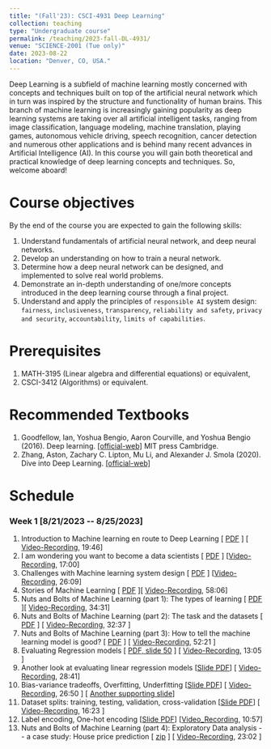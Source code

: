 ```yaml
---
title: "(Fall'23): CSCI-4931 Deep Learning"
collection: teaching
type: "Undergraduate course"
permalink: /teaching/2023-fall-DL-4931/
venue: "SCIENCE-2001 (Tue only)"
date: 2023-08-22
location: "Denver, CO, USA."
---
```


Deep Learning is a subfield of machine learning mostly concerned with concepts and techniques built on top of the artificial neural network which in turn was inspired by the structure and functionality of human brains. This branch of machine learning is increasingly gaining popularity as deep learning systems are taking over all artificial intelligent tasks, ranging from image classification, language modeling, machine translation, playing games, autonomous vehicle driving, speech recognition, cancer detection and numerous other applications and is behind many recent advances in Artificial Intelligence (AI). In this course you will gain both theoretical and practical knowledge of deep learning concepts and techniques. So, welcome aboard!

Course objectives
======

By the end of the course you are expected to gain the following skills:

1. Understand fundamentals of artificial neural network, and deep neural networks.
2. Develop an understanding on how to train a neural network.
3. Determine how a deep neural network can be designed, and implemented to solve real world problems.
4. Demonstrate an in-depth understanding of one/more concepts introduced in the deep learning course through a final project.
5. Understand and apply the principles of `responsible AI` system design: `fairness`, `inclusiveness`, `transparency`, `reliability and safety`, `privacy and security`, `accountability`, `limits of capabilities`. 

Prerequisites
======
1. MATH-3195 (Linear algebra and differential equations) or equivalent,
2. CSCI-3412 (Algorithms) or equivalent.


Recommended Textbooks
======
1. Goodfellow, Ian, Yoshua Bengio, Aaron Courville, and Yoshua Bengio (2016). Deep learning. [[official-web]](https://www.deeplearningbook.org) MIT press Cambridge.
2. Zhang, Aston, Zachary C. Lipton, Mu Li, and Alexander J. Smola (2020). Dive into Deep Learning. [[official-web]](https://d2l.ai)


Schedule
=======

### Week 1 [8/21/2023 -- 8/25/2023]

1. Introduction to Machine learning en route to Deep Learning [ [PDF](https://drive.google.com/file/d/1RC6g02WZ3gRR7UQWCszvzb88lWnAaFwW/view?usp=sharing) ] [ [Video-Recording](https://www.youtube.com/embed/QtnHxdbyEaY), 19:46]
2. I am wondering you want to become a data scientists [ [PDF](https://drive.google.com/file/d/10iewOPs-h2RTc2jWE6td7YskS1c8R78b/view?usp=sharing) ] [[Video-Recording](https://www.youtube.com/embed/idrDEFmPXK0), 17:00]
3. Challenges with Machine learning system design [ [PDF](https://drive.google.com/file/d/1WGebquYdDYAyOdjSXUWY-4W85Z1mGK4y/view?usp=sharing) ] [[Video-Recording](https://www.youtube.com/embed/p3UNRIPqErc), 26:09]
4. Stories of Machine Learning [ [PDF](https://drive.google.com/file/d/1hmJGuudyeFYJCK5BdrZ5n6vZB-fwtEaS/view?usp=sharing) ][ [Video-Recording](https://www.youtube.com/embed/siFfdkWFgjU), 58:06]
5. Nuts and Bolts of Machine Learning (part 1): The types of learning [ [PDF](https://drive.google.com/file/d/1ne3ZzCALsopIoqquZlDKCx3rMTFC5YZH/view?usp=sharing) ][ [Video-Recording](https://www.youtube.com/embed/60YHGGCYsmE), 34:31]
6. Nuts and Bolts of Machine Learning (part 2): The task and the datasets [ [PDF](https://drive.google.com/file/d/1uLh8qhI__lRUqPycxIlkXWnIBj9hKepA/view?usp=sharing) ] [ [Video-Recording](https://www.youtube.com/embed/KLFVNsm6n_Y), 32:37 ]
7. Nuts and Bolts of Machine Learning (part 3): How to tell the machine learning model is good? [ [PDF](https://drive.google.com/file/d/1sRvP-P-N6Jh9SpQlzjzQJCUGkKGKChLy/view?usp=sharing) ] [ [Video-Recording](https://www.youtube.com/embed/3Vo0zOzPOrU), 52:21 ]
8. Evaluating Regression models [ [PDF, slide 50](https://drive.google.com/file/d/1c9ltnSfpLFcy0Z--9-7WSGSQTdUh-7_T/view?usp=sharing) ] [ [Video-Recording](https://www.youtube.com/embed/ZTR7kZIyWMQ), 13:05 ]
9. Another look at evaluating linear regression models [[Slide PDF](https://drive.google.com/file/d/1u95L4vS1IaYd5HimPbcz0AAqxgyOvTtZ/view?usp=sharing)] [ [Video-Recording](https://www.youtube.com/embed/qHwlI7SjT3E), 28:41]
10.  Bias-variance tradeoffs, Overfitting, Underfitting [[Slide PDF](https://drive.google.com/file/d/1GokwAHWXj6v2e0p5Su8Gljxt38zWihyB/view?usp=sharing)] [ [Video-Recording](https://www.youtube.com/embed/8r8VBn38ni0), 26:50 ] [ [Another supporting slide](http://54.160.44.72/csci5931sp22/Lectures/Module-CNN/0--Bias-Variance-Tradeoffs.slides.html#)]
11.  Dataset splits: training, testing, validation, cross-validation [[Slide PDF](https://drive.google.com/file/d/1tOGMnABR-UCb1rZh2p_5kZkSOb8lNdEa/view?usp=sharing)] [ [Video-Recording](https://www.youtube.com/embed/9eLhfS4l10Y), 16:23 ]
12.  Label encoding, One-hot encoding [[Slide PDF](https://drive.google.com/file/d/1mVp16jEwk63XV3IC3bIzsYSeP3iMKq24/view?usp=sharing)] [[Video_Recording](https://www.youtube.com/embed/_by_OBNwIrM), 10:57]
13. Nuts and Bolts of Machine Learning (part 4): Exploratory Data analysis -- a case study: House price prediction [ [zip](https://drive.google.com/file/d/1dyWqkDjLIzfNYbj0aNnB27i1lm_T-OV-/view?usp=sharing) ] [ [Video-Recording](https://www.youtube.com/embed/IaXMMjtRJ2w), 23:02 ]


<!-- ### Week 2 [1/24/2023]

*Total watch hour: x hours y minutes and z seconds*

1. Now, let's begin: Introduction to Artificial neural networks (ANN) and deep learning [ [PDF](https://drive.google.com/file/d/16y4bsq2gDXxjnUNhvNae2g1QJa1CLdg8/view?usp=share_link) ] [[Video Recording](https://www.youtube.com/watch?v=f0SB_HTXwEg), 24:19]
2. Artificial Neural Networks -- the basics [ [PDF](https://drive.google.com/file/d/1jSd32WAioE_2weh5QAYyh3fS2_WTi1y4/view?usp=share_link) ], [ [Jupyter notebook](https://drive.google.com/file/d/1XZKvfl8mGvp3Qwgb3rKxB645X4QahpDI/view?usp=share_link) ]
  - **The preliminaries**  [ [Video-Recording](https://www.youtube.com/watch?v=Qug_GqygddQ), 44:15 ]
  - **The math, the backpropgation algorithm and the  implementation** [[Video-recording](https://www.youtube.com/watch?v=lx7Ki3jmr4Q), 33:55]  
-->

<!-- ### Week 3 [1/31/2023]

*Total watch hour: x hours y minutes and z seconds*

1. Compute framework for Artificial Neural Network +  Deep Learning [ [PDF](https://drive.google.com/file/d/1dNeKW6gypujb6sHwh_euCQNauCYScJlB/view?usp=share_link) ] [[Video Recording](https://www.youtube.com/watch?v=Ty6TZvjsY64&list=PL7m-wYNnNtAKDaOxO4x15oaUC37Cxszf8&index=46), 01:00:03]
2. Tensorflow 2.0 [ [PDF](https://drive.google.com/file/d/1VZzsghJmfeq4iEafmvblulkNzOSpc3ai/view?usp=share_link) ] [[Video Recording](https://www.youtube.com/watch?v=OfB6ukxitAA&list=PL7m-wYNnNtAKDaOxO4x15oaUC37Cxszf8&index=47), 32:56]
3. Introduction to Tensors [[Jupyter Notebook](https://drive.google.com/file/d/1QCgKF6Rauvndj28rZK7LfZ1he4XmLuKO/view?usp=share_link)] [[Video Recording](https://www.youtube.com/watch?v=dmeMfXjIScY&list=PL7m-wYNnNtAKDaOxO4x15oaUC37Cxszf8&index=48), 01:02:38]
4. Backpropagation with Tensorflow 2.0 [[Jupyter Notebook](https://drive.google.com/file/d/1u70RWuaavcfFyTe4viA22MxOjo5G2xVD/view?usp=share_link)] [[Video Recording](https://www.youtube.com/watch?v=AOlUH2Bq5_A&list=PL7m-wYNnNtAKDaOxO4x15oaUC37Cxszf8&index=49), 01:08:55]
5. Batch normalization [[Slides](https://docs.google.com/presentation/d/1-0UGdfVls_9G4PLibbwfwrvpzE5CyAf-/edit?usp=share_link&ouid=111045799100246528781&rtpof=true&sd=true)] [[Video Recording](https://youtu.be/99zfd_M7plI), 16:05]
6. Dropouts [[Slides](https://docs.google.com/presentation/d/1IbfdhwmKRoS8vklfW_ay8emEgXGkidXc/edit?usp=share_link&ouid=111045799100246528781&rtpof=true&sd=true)] [[Video Recording](https://youtu.be/LQlKpt2HVQo), 17:15 ]
7. Regularization [[Slides+Codes](https://drive.google.com/file/d/1inoqvV75-l5_Tc3Ar5dBf5SCigqAF8WR/view?usp=share_link)] [[Video Recording](https://youtu.be/hwj2OXIXqVo), 14:54] 

-->


<!-- ### Week 4 [02/07/2023]

*Total watch hour: x hours y minutes and z seconds*

1. Introduction to Convolution Neural Network [ [ Notebooks ](https://drive.google.com/file/d/1APG4TUypJCxuls7oL3n2YGHoDxSv4Q4d/view?usp=share_link)][[Video Recording](https://www.youtube.com/watch?v=C2Z7RmSqk0M&list=PL7m-wYNnNtAKDaOxO4x15oaUC37Cxszf8&index=50), 30:52]
2. Convolution Operation, 1x1 conv, implementation aspects [[Notebooks](https://drive.google.com/file/d/1uWXoudZ8XgULqqZAICbCTBTNoYfXV90R/view?usp=share_link)] [[Video Recording](https://www.youtube.com/watch?v=J09FiVy3RSg&list=PL7m-wYNnNtAKDaOxO4x15oaUC37Cxszf8&index=51), 01:27:10]
3. The pooling layer [[Notebook](https://drive.google.com/file/d/1Ti7OT-z3d7gRSkVeLhZbePq8DE3xh5Wk/view?usp=share_link)] [[Video Recording](https://www.youtube.com/watch?v=kjUVQhGwCpM&list=PL7m-wYNnNtAKDaOxO4x15oaUC37Cxszf8&index=52), 11:11]
4. Flattened layer and fully connected layer [[Notebooks](https://drive.google.com/file/d/1nQ_F0Rgb_ny0LgAZaFIagQdIeqR7bYdf/view?usp=share_link)] [[Video Recording](https://www.youtube.com/watch?v=EYRCKRVe6wg&list=PL7m-wYNnNtAKDaOxO4x15oaUC37Cxszf8&index=53), 14:08]
5. Few examples [[Notebooks](https://drive.google.com/file/d/1a4gGFLP5eP6Rt_TIdvdgBVsvVSDrrVmd/view?usp=share_link)] [[Video Recording](https://www.youtube.com/watch?v=ctJhsCtA2d0&list=PL7m-wYNnNtAKDaOxO4x15oaUC37Cxszf8&index=54), 14:16]
6. Epilog + comment on weight sharing property [[Notebooks](https://drive.google.com/file/d/1sTBgK9dzFizDn6dJNHE5hQadke0evxGp/view?usp=share_link)] [[Video Recording](https://www.youtube.com/watch?v=rjwEVbtPjeQ&list=PL7m-wYNnNtAKDaOxO4x15oaUC37Cxszf8&index=55), 09:02]

 -->


<!-- ### Week 5 [02/14/2023]

*Total watch hour: x hours y minutes and z seconds*

1. Introduction to Recurrent Neural Networks  [[Notebooks](https://drive.google.com/file/d/1tHkC9mtoX3W6_2EqxOBRS_ddKe5NNViI/view?usp=share_link)] [[Video Recording](https://www.youtube.com/watch?v=QfyzbrSNTKE&list=PL7m-wYNnNtAKDaOxO4x15oaUC37Cxszf8&index=56), 38:20]
2.  Basic language modeling with Recurrent Neural Networks [[Notebooks](https://drive.google.com/file/d/1FLHAKLo96tkQ5OdM15CbK1DWAkWCUAXD/view?usp=share_link)] [[Video Recording](https://www.youtube.com/watch?v=ZWTT8AJIPGs&list=PL7m-wYNnNtAKDaOxO4x15oaUC37Cxszf8&index=57), 29:15]
3.  Vanilla architecture of RNN [[Notebooks](https://drive.google.com/file/d/1FLHAKLo96tkQ5OdM15CbK1DWAkWCUAXD/view?usp=share_link)] [[Video Recording](https://www.youtube.com/watch?v=JZG7Ho9wva0&list=PL7m-wYNnNtAKDaOxO4x15oaUC37Cxszf8&index=58), 58:49]
4.  Long short term memory (LSTM) architecture of RNN [[Notebooks](https://drive.google.com/file/d/1vbz8819nFqJDEIQW-Nc3aSclcalXxSbS/view?usp=share_link)] [[Video Recording](https://www.youtube.com/watch?v=lJRLhCeh0Xk&list=PL7m-wYNnNtAKDaOxO4x15oaUC37Cxszf8&index=59), 44:17]
5. Gated Recurrent Unit (GRU) -- to be posted.
 -->


<!-- ### Week 6 [02/21/2023]

*Total watch hour: x hours y minutes and z seconds*
* Review of posted contents.
 -->


<!-- ### Week 7 [02/28/2023]

*Total watch hour: x hours y minutes and z seconds*
* Review for midterm
 -->


<!-- ### Week 8 [03/07/2023]

1. Reserved for ``midterm``
2. Tensorflow 2.0 with Tensorboard  [ [Getting started guide](https://www.tensorflow.org/tensorboard/get_started) ] [ [Deep Dive Into Tensorboard](https://neptune.ai/blog/tensorboard-tutorial) ] [ [Talk](https://youtu.be/OI4cskHUslQ) ]
3. CNN architectures -- [ [Lecture slide](https://docs.google.com/presentation/d/1Tc78glYI82G-wDGu6xp4D1CncQ5MX1ZE/edit?usp=sharing&ouid=111045799100246528781&rtpof=true&sd=true) ] [ [Video Lecture](https://youtu.be/6ScwOxfbQME)]
4. ImageNet -- what is it, and where is it going? [[Lecture slides](https://drive.google.com/file/d/1zADIzfw7bVV8b69SNvWkEm2T1xLV92vn/view?usp=sharing)] [[Video Lecture by Dr. Fei Fei Li](https://youtu.be/jYvBmJo7qjc)] 
5. What are ResNets? **This is a 2 -part lecture: First a talk by Kaiming He, the inventor of ResNet , Second, my lecture to recap ResNet**
    * A talk by Kaiming He at CVPR 2016 conference on "Deep Residual Learning for Image Recognition" [[Lecture slides](https://drive.google.com/file/d/1X8fUcw2JeslsV6kOwxBLjbZOQyKPOo4_/view?usp=sharing)] [[Video Lecture](https://youtu.be/C6tLw-rPQ2o)]
    * My talk to recap ResNet [[Lecture slides](https://docs.google.com/presentation/d/1pPPr4jM4cd9chSFNjm7SSe1WQ4ul7cYe/edit?usp=sharing&ouid=111045799100246528781&rtpof=true&sd=true)] [[Video Lecture](https://youtu.be/ctnsz4NkmeU)]
6. Introduction to PyTorch [**This is a 2 part video lecture:**]
    * A short lecture by Andrej Karpathy, former student of Prof. Fei Fei Li who works in the AI / Auto-pilot team at Tesla. Here he explains how PyTorch was used to develop the model. [[Lecture video](https://youtu.be/oBklltKXtDE)]
    * Introduction to working with PyTorch -- another deep learning compute framework and is not Tensorflow. [[Jupyter Notebook](https://drive.google.com/file/d/1rGbkdDVxLlkyr7qEVtNH5GA15qAjPS_8/view?usp=sharing)] [[Lecture recording](https://youtu.be/W6JFf2h0XS0)]
    *  Neural nets with PyTorch [[Lecture notebook](https://drive.google.com/file/d/16S71dSIQovMOJKYHbzhRWuvUr0oGa_4y/view?usp=sharing)] [[Video Lecture](https://youtu.be/YUWy3mQd-As)]
    *  CNNs with PyTorch [[Lecture notebook](https://drive.google.com/file/d/1_FUfiLr705akP8AU81TiDumW1TWFMvVp/view?usp=sharing)] [[Video Lecture](https://youtu.be/Ax_nCfKjW-U)]
    *  Visualizing CNN components [[Lecture notebook](https://drive.google.com/file/d/1DbREfdmgMIGvneskqtpPMjEi7ilqq71h/view?usp=sharing)] [[Video Lecture](https://youtu.be/levjKsARNU4)]
7. Transfer learning [[Lecture slides](https://docs.google.com/presentation/d/1r5qV5v8UeFx9Z6Epz4mztp3FAxb-lFaN/edit?usp=share_link&ouid=111045799100246528781&rtpof=true&sd=true)] [[Lecture notebook](https://drive.google.com/file/d/18msLtp6nP3COE2rB1w54Kg0WGB4LSfQT/view?usp=sharing)] [[Video Lecture](https://youtu.be/XPUXYES2UJ0)]
8. Let's summarize CNN (once and for all!) [[Lecture slides](https://docs.google.com/presentation/d/1a3vk4iZZd8JLYDykLlGLdoWorLhDOnOB/edit?usp=sharing&ouid=111045799100246528781&rtpof=true&sd=true)] [[Video Lecture](https://youtu.be/EFxTfosDlBo)]
 -->


<!-- ### Week 9 [03/14/2023]

*Total watch hour: x hours y minutes and z seconds*
* Contents from week 8
 -->


<!-- ### Week 10 [03/21/2023]

* SPRING BREAK!!! No classes scheduled.
 -->


<!-- ### Week 11 [03/28/2023]

*Total watch hour: x hours y minutes and z seconds*
1. Transformers [ [link to required study materials](https://docs.google.com/document/d/17Blnjvb18wQ2Jb8TAPvINSRVBEcUmWFwjlApvXkUwcQ/edit?usp=sharing)]
2. Unsupervised Deep Learning [[Slides/supporting materials](https://drive.google.com/file/d/1FzTzxjkDMrSQsCfjzNTu2WQS3SXVyhkj/view?usp=share_link)] [[Video lecture](https://youtu.be/Sl2i6TCZEZU)]
3. Autoencoders [[Slides/supporting materials](https://drive.google.com/file/d/1FzTzxjkDMrSQsCfjzNTu2WQS3SXVyhkj/view?usp=share_link)] [[Video lecture](https://youtu.be/iCDI2O9--8k)]
4. Image Segmentation [[Slides/supporting materials](https://drive.google.com/file/d/1kh4Upi2tTQR2gRn5j-2cvv3mA5k3Dkw7/view?usp=share_link)] [[Video lecture](https://youtu.be/_-djtCdfSsY)]
5. Generative Adversarial Nets (GANs) [[Slides](https://drive.google.com/file/d/1yVH41SxW0m8USw2UEJb6x3spwvxVCru3/view?usp=share_link), [supporting materials](https://drive.google.com/file/d/1sUfP5oVX7di_QJYivahQiZxk-IhhHaFe/view?usp=share_link)] [[Video lecture p1](https://youtu.be/CBwIsXAHu3I)] [[Video lecture p2](https://youtu.be/IIDxcNi9vb0)]
     -->



<!-- ### Week 12 [04/04/2023]

*Total watch hour: x hours y minutes and z seconds*

1. Deep Reinforcement Learning 
    * Lecture 1 [[Slide1](https://drive.google.com/file/d/1RET_4Z3wOQNFCGkqxn1OM-nQgs_XEqhq/view?usp=share_link), [Code: QL-01.py](https://drive.google.com/file/d/1eB6q1f4sSsKX18SBU12k9NWpCtV9SY9L/view?usp=share_link)] [[Video1](https://youtu.be/Xx1CTJetbSo)]
    * Lecture 2 (by David Silver) [[Slide2](https://drive.google.com/file/d/1cEF2U8h3-2KFiPS4SsxPXLjJjbGSd4uO/view?usp=share_link)] [[Video2](http://videolectures.net/rldm2015_silver_reinforcement_learning/)] 
 -->
    


<!-- ### Week 13 [04/11/2023]


*Total watch hour: x hours y minutes and z seconds*


1. Quiz-5
 -->

<!-- ### Week 14 [04/18/2023]


*Total watch hour: x hours y minutes and z seconds*

1. Natural Language Processing 
    * Bag of words model [[Slides](https://drive.google.com/file/d/1K5ht-nIg_RKmhV-bHh7UraGT-OhcVG8b/view?usp=sharing)]
    * Word Embedding [[Slides](https://drive.google.com/file/d/1Zam4RIA3OvBKlticLzeOZ2N_q-2itWhN/view?usp=sharing)]
 -->



<!-- ### Week 15 [04/25/2023]

1. Federated Learning & Data-blind Machine learning [[Slides](https://drive.google.com/file/d/1_Hj2DiY20-bBYmusujf_dG3osU8wapIn/view?usp=sharing)]
2. Final thoughts [[Slides](https://drive.google.com/file/d/1K10lJYFOeuCB4nOZLwcxwuzQV0x8XXNH/view?usp=sharing)]
 -->

<!-- ### Week 16

1. Reserved for ``final exam`` -->